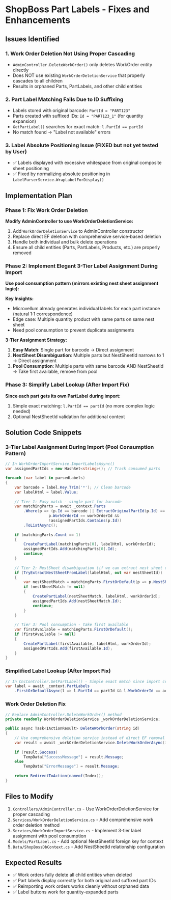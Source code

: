 # ShopBoss Part Labels - Fixes and Enhancements

## Issues Identified

### 1. Work Order Deletion Not Using Proper Cascading
- `AdminController.DeleteWorkOrder()` only deletes WorkOrder entity directly
- Does NOT use existing `WorkOrderDeletionService` that properly cascades to all children
- Results in orphaned Parts, PartLabels, and other child entities

### 2. Part Label Matching Fails Due to ID Suffixing  
- Labels stored with original barcode: `PartId = "PART123"`
- Parts created with suffixed IDs: `Id = "PART123_1"` (for quantity expansion)
- `GetPartLabel()` searches for exact match: `l.PartId == partId` 
- No match found → "Label not available" errors

### 3. Label Absolute Positioning Issue (FIXED but not yet tested by User)
- ✅ Labels displayed with excessive whitespace from original composite sheet positioning
- ✅ Fixed by normalizing absolute positioning in `LabelParserService.WrapLabelForDisplay()`

## Implementation Plan

### Phase 1: Fix Work Order Deletion
**Modify AdminController to use WorkOrderDeletionService:**
1. Add `WorkOrderDeletionService` to AdminController constructor
2. Replace direct EF deletion with comprehensive service-based deletion
3. Handle both individual and bulk delete operations
4. Ensure all child entities (Parts, PartLabels, Products, etc.) are properly removed

### Phase 2: Implement Elegant 3-Tier Label Assignment During Import
**Use pool consumption pattern (mirrors existing nest sheet assignment logic):**

**Key Insights:**
- Microvellum already generates individual labels for each part instance (natural 1:1 correspondence)
- Edge case: Multiple quantity product with same parts on same nest sheet
- Need pool consumption to prevent duplicate assignments

**3-Tier Assignment Strategy:**
1. **Easy Match**: Single part for barcode → Direct assignment
2. **NestSheet Disambiguation**: Multiple parts but NestSheetId narrows to 1 → Direct assignment  
3. **Pool Consumption**: Multiple parts with same barcode AND NestSheetId → Take first available, remove from pool

### Phase 3: Simplify Label Lookup (After Import Fix)
**Since each part gets its own PartLabel during import:**
1. Simple exact matching: `l.PartId == partId` (no more complex logic needed)
2. Optional NestSheetId validation for additional context

## Solution Code Snippets

### 3-Tier Label Assignment During Import (Pool Consumption Pattern)
```csharp
// In WorkOrderImportService.ImportLabelsAsync()
var assignedPartIds = new HashSet<string>(); // Track consumed parts

foreach (var label in parsedLabels)
{
    var barcode = label.Key.Trim('*'); // Clean barcode
    var labelHtml = label.Value;
    
    // Tier 1: Easy match - single part for barcode
    var matchingParts = await _context.Parts
        .Where(p => (p.Id == barcode || ExtractOriginalPartId(p.Id) == barcode) && 
                   p.WorkOrderId == workOrderId &&
                   !assignedPartIds.Contains(p.Id))
        .ToListAsync();
    
    if (matchingParts.Count == 1)
    {
        CreatePartLabel(matchingParts[0], labelHtml, workOrderId);
        assignedPartIds.Add(matchingParts[0].Id);
        continue;
    }
    
    // Tier 2: NestSheet disambiguation (if we can extract nest sheet context from label)
    if (TryExtractNestSheetFromLabel(labelHtml, out var nestSheetId))
    {
        var nestSheetMatch = matchingParts.FirstOrDefault(p => p.NestSheetId == nestSheetId);
        if (nestSheetMatch != null)
        {
            CreatePartLabel(nestSheetMatch, labelHtml, workOrderId);
            assignedPartIds.Add(nestSheetMatch.Id);
            continue;
        }
    }
    
    // Tier 3: Pool consumption - take first available
    var firstAvailable = matchingParts.FirstOrDefault();
    if (firstAvailable != null)
    {
        CreatePartLabel(firstAvailable, labelHtml, workOrderId);
        assignedPartIds.Add(firstAvailable.Id);
    }
}
```

### Simplified Label Lookup (After Import Fix)
```csharp
// In CncController.GetPartLabel() - Simple exact match since import creates 1:1
var label = await _context.PartLabels
    .FirstOrDefaultAsync(l => l.PartId == partId && l.WorkOrderId == activeWorkOrderId);
```

### Work Order Deletion Fix
```csharp
// Replace AdminController.DeleteWorkOrder() method
private readonly WorkOrderDeletionService _workOrderDeletionService;

public async Task<IActionResult> DeleteWorkOrder(string id)
{
    // Use comprehensive deletion service instead of direct EF removal
    var result = await _workOrderDeletionService.DeleteWorkOrderAsync(id);
    
    if (result.Success)
        TempData["SuccessMessage"] = result.Message;
    else
        TempData["ErrorMessage"] = result.Message;
        
    return RedirectToAction(nameof(Index));
}
```

## Files to Modify
1. `Controllers/AdminController.cs` - Use WorkOrderDeletionService for proper cascading
2. `Services/WorkOrderDeletionService.cs` - Add comprehensive work order deletion method
3. `Services/WorkOrderImportService.cs` - Implement 3-tier label assignment with pool consumption
4. `Models/PartLabel.cs` - Add optional NestSheetId foreign key for context
5. `Data/ShopBossDbContext.cs` - Add NestSheetId relationship configuration

## Expected Results
- ✅ Work orders fully delete all child entities when deleted
- ✅ Part labels display correctly for both original and suffixed part IDs  
- ✅ Reimporting work orders works cleanly without orphaned data
- ✅ Label buttons work for quantity-expanded parts